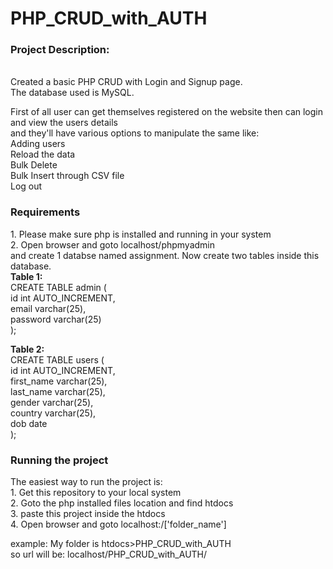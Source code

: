 # PHP_CRUD_with_AUTH


<h3>Project Description:</h3></br>
Created a basic PHP CRUD with Login and Signup page.</br>
The database used is MySQL.</br>

First of all user can get themselves registered on the website then can login and view the users details</br>
and they'll have various options to manipulate the same like:</br> 
Adding users</br>
Reload the data</br>
Bulk Delete</br>
Bulk Insert through CSV file</br>
Log out </br>

<h3>Requirements</h3>
1. Please make sure php is installed and running in your system</br>
2. Open browser and goto localhost/phpmyadmin</br>
   and create 1 databse named assignment. Now create two tables inside this database.</br>
   <b>Table 1:</b></br>
   CREATE TABLE admin (</br>
   id int AUTO_INCREMENT,</br>
   email varchar(25),</br>
   password varchar(25)</br>
   );</br>
   
   <b>Table 2:</b></br>
   CREATE TABLE users ( </br>
   id int AUTO_INCREMENT, </br>
   first_name varchar(25),</br>
   last_name varchar(25),</br>
   gender varchar(25),</br>
   country varchar(25),</br>
   dob date</br>
   );</br>

<h3>Running the project </h3>
The easiest way to run the project is:</br>
1. Get this repository to your local system</br>
2. Goto the php installed files location and find htdocs</br>
3. paste this project inside the htdocs </br>
4. Open browser and goto localhost:/['folder_name']</br>

example: My folder is htdocs>PHP_CRUD_with_AUTH</br>
         so url will be:  localhost/PHP_CRUD_with_AUTH/</br>
        

